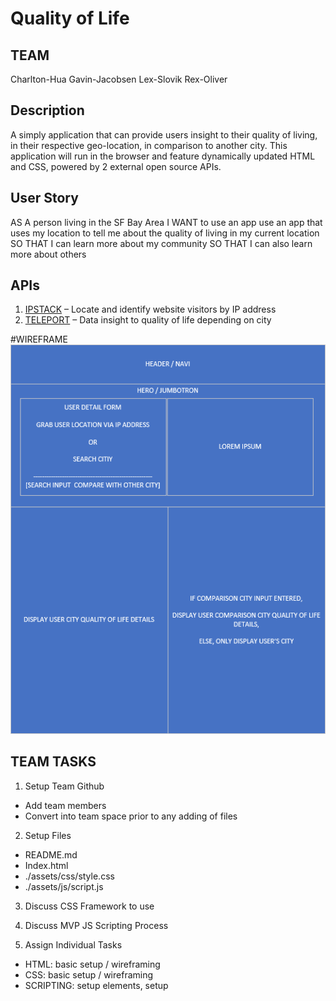 # Quality of Life

## TEAM

Charlton-Hua
Gavin-Jacobsen
Lex-Slovik
Rex-Oliver

## Description

A simply application that can provide users insight to their quality of living, in their respective geo-location, in comparison to another city. This application will run in the browser and feature dynamically updated HTML and CSS, powered by 2 external open source APIs.

## User Story

AS A person living in the SF Bay Area
I WANT to use an app use an app that uses my location to tell me about the quality of living in my current location
SO THAT I can learn more about my community
SO THAT I can also learn more about others

## APIs

1. [IPSTACK](https://ipstack.com/documentation) – Locate and identify website visitors by IP address
2. [TELEPORT](https://developers.teleport.org/api/) – Data insight to quality of life depending on city

#WIREFRAME
![wireframe](./assets/images/Quality_of_Life_wire_framing.png)

## TEAM TASKS

1. Setup Team Github

- Add team members
- Convert into team space prior to any adding of files

2. Setup Files

- README.md
- Index.html
- ./assets/css/style.css
- ./assets/js/script.js

3. Discuss CSS Framework to use

4. Discuss MVP JS Scripting Process

5. Assign Individual Tasks

- HTML: basic setup / wireframing
- CSS: basic setup / wireframing
- SCRIPTING: setup elements, setup
